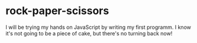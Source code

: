 # rock-paper-scissors
I will be trying my hands on JavaScript by writing my first programm. I know it's not going to be a piece of cake, but there's no turning back now!